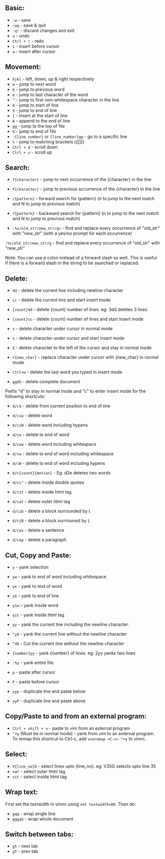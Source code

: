 ## Basic:

* `:w` - save
* `:wq` - save & quit
* `:q!` - discard changes and exit
* `u` - undo
* `Ctrl + r` - redo
* `i` - insert before cursor
* `a` - insert after cursor

## Movement:

* `hjkl` - left, down, up & right respectively
* `w` - jump to next word
* `b` - jump to previous word
* `e` - jump to last character of the word
* `^` - jump to first non-whitespace character in the line
* `0` - jump to start of line
* `$` - jump to end of line
* `I` - insert at the start of line
* `A` - append to the end of line
* `gg` - jump to the top of file
* `G` - jump to end of file
* `:{line_number}` or `{line_number}gg` - go to a specific line
* `%` - jump to matching brackets ({[]})
* `Ctrl + d` - scroll down
* `Ctrl + u` - scroll up

## Search:

* `f{character}` - jump to next occurrence of the {character} in the line
* `F{character}` - jump to previous occurrence of the {character} in the line
* `/{pattern}` - forward search for {pattern} (n to jump to the next match and N to jump to previous match)
* `?{pattern}` - backward search for {pattern} (n to jump to the next match and N to jump to previous match)

* `:%s/old_str/new_str/gc` - find and replace every occurrence of "old_str" with "new_str" (with a yes/no prompt for each occurrence)

`:%s/old_str/new_str/g` - find and replace every occurrence of "old_str" with "new_str"

Note: You can use a colon instead of a forward slash as well. This is useful if there is a forward slash in the string to be searched or replaced.

## Delete:

* `dd` - delete the current line including newline character
* `cc` - delete the current line and start insert mode
* `{count}dd` - delete {count} number of lines. eg: 3dd deletes 3 lines
* `{count}cc` - delete {count} number of lines and start insert mode

* `x` - delete character under cursor in normal mode
* `s` - delete character under cursor and start insert mode
* `X` - delete character to the left of the cursor and stay in normal mode
* `r{new_char}` - replace character under cursor with {new_char} in normal mode

* `Ctrl+w` - delete the last word you typed in insert mode

* `ggdG` - delete complete document

Prefix "d" to stay in normal mode and "c" to enter insert mode for the following shortcuts:

* `d/c$` - delete from current position to end of line

* `d/ciw` - delete word
* `d/ciW` - delete word including hypens
* `d/ce` - delete to end of word
* `d/caw` - delete word including whitespace
* `d/cw` - delete to end of word including whitespace
* `d/cW` - delete to end of word including hypens

* `d/c{count}{motion}` - Eg: d2e deletes two words

* `d/ci"` - delete inside double quotes
* `d/cit` - delete inside html tag
* `d/cat` - delete outer html tag
* `d/cib` - delete a block surrounded by (
* `d/ciB` - delete a block surrrouned by {
* `d/cas` - delete a sentence
* `d/cap` - delete a paragraph

## Cut, Copy and Paste:

* `y` - yank selection
* `yw` - yank to end of word including whitespace
* `ye` - yank to end of word
* `y$` - yank to end of line
* `yiw` – yank inside word
* `yit` - yank inside html tag
* `yy` - yank the current line including the newline character.
* `^y$` - yank the current line without the newline character
* `^d$` - Cut the current line without the newline character
* `{number}yy` - yank {number} of lines. eg: 2yy yanks two lines
* `:%y` - yank entire file

* `p` - paste after cursor
* `P` - paste before cursor

* `yyp` - duplicate line and paste below
* `yyP` - duplicate line and paste above

## Copy/Paste to and from an external program:

* `Ctrl + shift + v` - paste to vim from an external program
* `"+y` (Must be in normal mode) - yank from vim to an external
program. To remap this shortcut to Ctrl-c, add `vnoremap <C-c> "+y` to vimrc.

## Select:

* `V{line_no}G` - select lines upto {line_no}. eg: V35G selects upto line 35
* `vat` - select outer html tag
* `vit` - select inside html tag

## Wrap text:

First set the textwidth in vimrc using `set textwidth=80`. Then do:
* `gqq` - wrap single line
* `gggqG` - wrap whole document

## Switch between tabs:

* `gt` - next tab
* `gT` - prev tab

